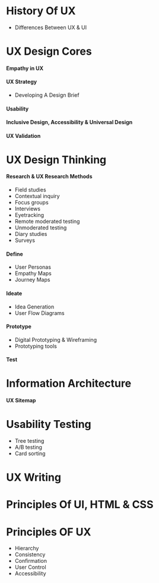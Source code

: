 # History Of UX

- Differences Between UX & UI

# UX Design Cores

#### Empathy in UX

#### UX Strategy

- Developing A Design Brief

#### Usability

#### Inclusive Design, Accessibility & Universal Design

#### UX Validation

# UX Design Thinking

#### Research & UX Research Methods

- Field studies
- Contextual inquiry
- Focus groups
- Interviews
- Eyetracking
- Remote moderated testing
- Unmoderated testing
- Diary studies
- Surveys

#### Define

- User Personas
- Empathy Maps
- Journey Maps

#### Ideate

- Idea Generation
- User Flow Diagrams

#### Prototype

- Digital Prototyping & Wireframing
- Prototyping tools

#### Test

# Information Architecture

#### UX Sitemap

# Usability Testing

- Tree testing
- A/B testing
- Card sorting

# UX Writing

# Principles Of UI, HTML & CSS

# Principles OF UX

- Hierarchy
- Consistency
- Confirmation
- User Control
- Accessibility
